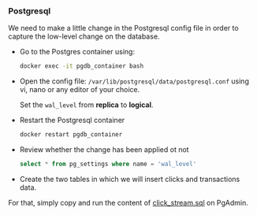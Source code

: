 ### Postgresql
We need to make a little change in the Postgresql config file in order to capture the low-level change on the database.

- Go to the Postgres container using:
    ```bash
    docker exec -it pgdb_container bash
    ```

- Open the config file: `/var/lib/postgresql/data/postgresql.conf` using vi, nano or any editor of your choice.

    Set the `wal_level` from __replica__ to __logical__. 

- Restart the Postgresql container
    ```bash
    docker restart pgdb_container
    ```

- Review whether the change has been applied ot not
    ```sql
    select * from pg_settings where name = 'wal_level'
    ``` 

- Create the two tables in which we will insert clicks and transactions data.

For that, simply copy and run the content of [click_stream.sql](sql/click_stream.sql) on PgAdmin.
